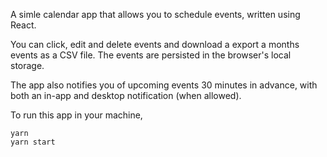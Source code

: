A simle calendar app that allows you to schedule events, written using React.

You can click, edit and delete events and download a export a months events as a CSV file. The events are persisted in the browser's local storage.

The app also notifies you of upcoming events 30 minutes in advance, with both an in-app and desktop notification (when allowed).


To run this app in your machine,
```
yarn
yarn start
```

